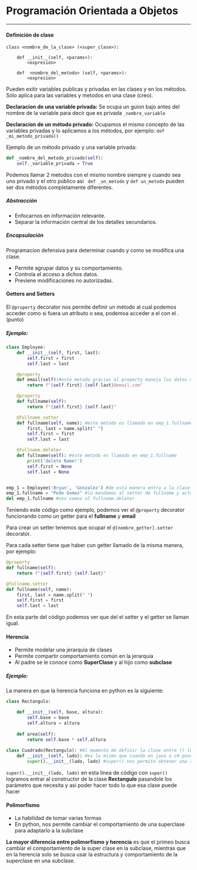 # Programación Orientada a Objetos
---
#### Definición de clase

<pre><code>class &ltnombre_de_la_clase&gt (&ltsuper_clase&gt):

	def __init__(self, &ltparams&gt):
		&ltexpresion&gt

	def  &ltnombre_del_metodo&gt (self, &ltparams&gt):
		&ltexpresion&gt</code>
</pre>

Pueden exitir variables publicas y privadas en las clases y en los métodos. Sólo aplica para las variables y metodos en una clase (creo).

**Declaracion de una variable privada:**
Se ocupa un guion bajo antes del nombre de la variable para decir que es privada `_nombre_variable`

 **Declaracion de un método privado:** 
Ocupamos el mismo concepto de las variables privadas y lo aplicamos a los métodos, por ejemplo: `def _mi_metodo_privado()`

Ejemplo de un método privado y una variable privada:
```python
def _nombre_del_metodo_privado(self):
	self._variable_privada = True
```
Podemos llamar 2 metodos con el mismo nombre siempre y cuando sea uno privado y el otro público asi ` def _un_metodo` y `def un_metodo` pueden ser dos métodos completamente diferentes.

##### Abstracción
- Enfocarnos en información relevante.
- Separar la información central de los detalles secundarios.

##### Encapsulación
Programacion defensiva para determinar cuando y como se modifica una clase.
- Permite agrupar datos y su comportamiento.
- Controla el acceso a dichos datos.
- Previene modificaciones no autorizadas.

#### Getters and Setters
El `@property` decorator nos permite definir un método al cual podemos acceder como si fuera un atributo o sea, podemoa acceder a el con el . (punto)

##### Ejemplo:
```python
class Employee:
    def __init__(self, first, last):
        self.first = first
        self.last = last

    @property   
    def email(self):#este metodo gracias al property maneja los datos mandados de emp_1
        return f"{self.first}.{self.last}@email.com"

    @property
    def fullname(self):
        return f"{self.first} {self.last}"

    @fullname.setter 
    def fullname(self, name): #este metodo es llamado en emp_1.fullname ya que le mandamos parametros para ser ocupados (setter)
        first, last = name.split(" ")
        self.first = first
        self.last = last

    @fullname.deleter 
    def fullname(self): #este metodo es llamado en emp_1.fullname
        print('delete Name!')
        self.first = None
        self.last = None


emp_1 = Employee('Bryan', 'Gonzalez') #de esta manera entra a la clase y solo realiza los metodos de email y fullname xq son getters
emp_1.fullname = "Pedo Gomez" #lo mandamos al setter de fullname y actualiza las variables de fiirst y last
del emp_1.fullname #nos vamos al fullname.deleter
```
Teniendo este código como ejemplo, podemos ver el `@property` decorator funcionando como un getter para el **fullname** y **email**

Para crear un setter tenemos que ocupar el `@[nombre_getter].setter` decorator.

Para cada setter tiene que haber cun getter llamado de la misma manera, por ejemplo:
```python
@property
def fullname(self):
    return f"{self.first} {self.last}"

@fullname.setter 
def fullname(self, name):
    first, last = name.split(" ")
    self.first = first
    self.last = last
```
En esta parte del código podemos ver que del el setter y el getter se llaman igual.

#### Herencia
- Permite modelar una jerarquia de clases
- Permite compartir comportamiento común en la jerarquia
- Al padre se le conoce como **SuperClase** y al hijo como **subclase**

##### Ejemplo:
La manera en que la herencia funciona en python es la siguiente:
```python
class Rectangulo:

    def __init__(self, base, altura):
        self.base = base
        self.altura = altura
    
    def area(self):
        return self.base * self.altura
    
class Cuadrado(Rectangulo): #Al momento de definir la clase entre () le ponemos la super clase
    def __init__(self, lado): #es lo mismo que cuando en java o c# ponemos el extends y la otra clase
        super().__init__(lado, lado) #super() nos permite obtener una referencia directa de la superclase
```
`super().__init__(lado, lado)` en esta linea de código con `super()` logramos entrar al constructor de la clase **Rectangulo** pasandole los parámetro que necesita y asi poder hacer todo lo que esa clase puede hacer

#### Polimorfismo
- La habilidad de tomar varias formas
- En python, nos permite cambiar el comportamiento de una superclase para adaptarlo a la subclase

**La mayor diferencia entre polimorfismo y herencia** es que el primeo busca cambiar el comportamiento de la super clase en la subclase, mientras que en la herencia solo se busca usar la estructura y comportamiento de la superclase en una subclase.
